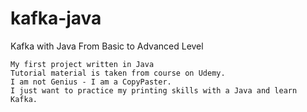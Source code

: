 # kafka-java
Kafka with Java From Basic to Advanced Level


```
My first project written in Java
Tutorial material is taken from course on Udemy.
I am not Genius - I am a CopyPaster.
I just want to practice my printing skills with a Java and learn Kafka.
```
